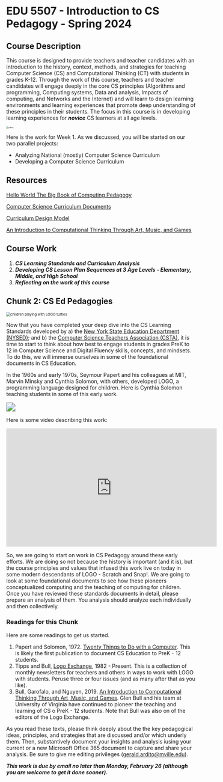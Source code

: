 # EDU 5507 - Introduction to CS Pedagogy - Spring 2024


## Course Description
This course is designed to provide teachers and teacher candidates with an introduction to the history, context, methods, and strategies for teaching Computer Science (CS) and Computational Thinking (CT) with students in grades K-12. Through the work of this course, teachers and teacher candidates will engage deeply in the core CS principles (Algorithms and programming, Computing systems, Data and analysis, Impacts of computing, and Networks and the Internet) and will learn to design learning environments and learning experiences that promote deep understanding of these principles in their students. The focus in this course is in developing learning experiences for ***novice*** CS learners at all age levels.

<img src="https://images.unsplash.com/photo-1680731253572-92052349dd21?q=80&w=1887&auto=format&fit=crop&ixlib=rb-4.0.3&ixid=M3wxMjA3fDB8MHxwaG90by1wYWdlfHx8fGVufDB8fHx8fA%3D%3D" alt="robot" style="zoom:37%;" />

Here is the work for Week 1. As we discussed, you will be started on our two parallel projects:
* Analyzing National (mostly) Computer Science Curriculum
* Developing a Computer Science Curriculum

## Resources 

[Hello World The Big Book of Computing Pedagogy](https://www.raspberrypi.org/hello-world/issues/the-big-book-of-computing-pedagogy)

[Computer Science Curriculum Documents](https://github.com/drardito/CS_Ed_Pedagogy_Summer_2022/blob/main/National%20Computer%20ScienceTechnology%20Curricula.md)

[Curriculum Design Model](https://cmapscloud.ihmc.us/viewer/cmap/1Y74YZQ2D-2BHBYL0-455)

[An Introduction to Computational Thinking Through Art, Music, and Games](https://github.com/drardito/CS_Ed_Pedagogy_Spring_2024/blob/main/Readings/Bull%20Intro%20to%20CT%20via%20Art%20Music.pdf)

## Course Work 
1. ***CS Learning Standards and Curriculum Analysis***
2. ***Developing CS Lesson Plan Sequences at 3 Age Levels - Elementary, Middle, and High School***
3. ***Reflecting on the work of this course***

## Chunk 2: CS Ed Pedagogies

<img src="https://runestone.academy/ns/books/published/welcomecs/_images/mindstorms_turtle.jpg" alt="children playing with LOGO turtles" style="zoom:67%;" />



Now that you have completed your deep dive into the CS Learning Standards developed by a)  the [New York State Education Department (NYSED)](https://www.nysed.gov/curriculum-instruction/computer-science-and-digital-fluency-learning-standards);  and b) the [Computer Science Teachers Association (CSTA)](https://csteachers.org/k12standards/interactive/), it is time to start to think about how best to engage students in grades PreK to 12 in Computer Science and Digital Fluency skills, concepts, and mindsets. To do this, we will immerse ourselves in some of the foundational documents in CS Education.

In the 1960s and early 1970s, Seymour Papert and his colleagues at MIT, Marvin Minsky and Cynthia Solomon, with others, developed LOGO, a programming language designed for children. Here is Cynthia Solomon teaching students in some of this early work.

<img src="https://logothings.github.io/logothings/images/grade1.71.jpg" style="zoom:150%;" />



Here is some video describing this work:

<iframe width="560" height="315" src="https://www.youtube.com/embed/bOf4EMN6-XA?si=BLfWKZjy446hQv0b" title="YouTube video player" frameborder="0" allow="accelerometer; autoplay; clipboard-write; encrypted-media; gyroscope; picture-in-picture; web-share" allowfullscreen></iframe>

So, we are going to start on work in CS Pedagogy around these early efforts. We are doing so not because the history is important (and it is), but the course principles and values that infused this work live on today in some modern descendants of LOGO - Scratch and Snap!. We are going to look at some foundational documents to see how these pioneers conceptualized computing and the teaching of computing for children. Once you have reviewed these standards documents in detail, please prepare an analysis of them. You analysis should analyze each individually and then collectively.

### Readings for this Chunk
Here are some readings to get us started.
1. Papert and Solomon, 1972.  [Twenty Things to Do with a Computer](https://manhattanville-my.sharepoint.com/:b:/g/personal/gerald_ardito_mville_edu/EXb97vAChJNFled2QRt-x_sBCZJG--O6QCm_Ef3WZFgTGg?e=O6ql86). This is likely the first publication to document CS Education to PreK - 12 students.
2. Tipps and Bull, [Logo Exchange](https://el.media.mit.edu/logo-foundation/resources/nlx/index.html), 1982 - Present. This is a collection of monthly newsletters for teachers and others in ways to work with LOGO with students. Peruse three or four issues (and as many after that as you like). 
3. Bull, Garofalo, and Nguyen, 2019. [An Introduction to Computational Thinking Through Art, Music, and Games](https://manhattanville-my.sharepoint.com/:b:/g/personal/gerald_ardito_mville_edu/ERq0S2waOU9IlOv3jjUV224BFLlOXJ66qVc_z8qNnKafRg?e=HNc7Jg). Glen Bull and his team at University of Virginia have continued to pioneer the teaching and learning of CS o PreK - 12 students. Note that Bull was also on of the editors of the Logo Exchange.


As you read these texts, please think deeply about the the key pedagogical ideas, principles, and strategies that are discussed and/or which underly them. Then, substantively document your insights and analysis iusing your current or a new Microsoft Office 365 document to capture and share your analysis. Be sure to give me editing privileges (gerald.ardito@mville.edu).

***This work is due by email no later than Monday, February 26 (although you are welcome to get it done sooner).***



